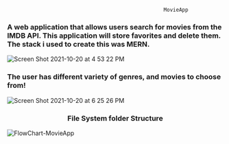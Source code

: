                                                        MovieApp 


<h3 align='left' > A web application that allows users search for movies from the IMDB API. This application will store favorites and delete them. The stack i used to create this was MERN. </h3>


![Screen Shot 2021-10-20 at 4 53 22 PM](https://user-images.githubusercontent.com/69587570/138180558-5e9c31ea-a585-41cf-a8e4-cb4dd67f508a.png)

<h3 align='left'>The user has  different variety of genres, and movies to choose from!</h3>


![Screen Shot 2021-10-20 at 6 25 26 PM](https://user-images.githubusercontent.com/69587570/138181999-357493f6-c006-466d-99e2-7ac848f8a3aa.png)


<h3 align='center'> File System folder Structure </h3>

![FlowChart-MovieApp](https://user-images.githubusercontent.com/69587570/138198048-610daca4-d8e4-468b-a408-9cf06a0a936d.jpg)
